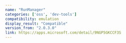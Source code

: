 ```yaml
---
name: "RunManager"
categories: ['oss', 'dev-tools']
compatibility: emulation
display_result: "Compatible"
version_from: "2.0.3.0"
link: https://apps.microsoft.com/detail/9NGP5GKCCF3S
---
```

